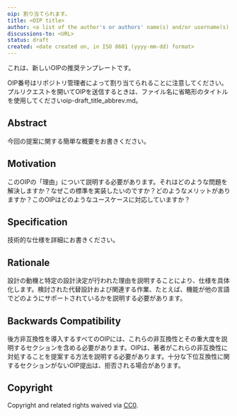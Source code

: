 ```yaml
---
oip: 割り当てられます。
title: <OIP title>
author: <a list of the author's or authors' name(s) and/or username(s), or name(s) and email(s), e.g. (use with the parentheses or triangular brackets): FirstName LastName (@GitHubUsername), FirstName LastName <foo@bar.com>, FirstName (@GitHubUsername) and GitHubUsername (@GitHubUsername)>
discussions-to: <URL>
status: draft
created: <date created on, in ISO 8601 (yyyy-mm-dd) format>
---
```


これは、新しいOIPの推奨テンプレートです。

OIP番号はリポジトリ管理者によって割り当てられることに注意してください。プルリクエストを開いてOIPを送信するときは、ファイル名に省略形のタイトルを使用してくださいoip-draft_title_abbrev.md。

## Abstract
今回の提案に関する簡単な概要をお書きください。

## Motivation
このOIPの「理由」について説明する必要があります。それはどのような問題を解決しますか？なぜこの標準を実装したいのですか？どのようなメリットがありますか？このOIPはどのようなユースケースに対応していますか？

## Specification
技術的な仕様を詳細にお書きください。

## Rationale
設計の動機と特定の設計決定が行われた理由を説明することにより、仕様を具体化します。検討された代替設計および関連する作業、たとえば、機能が他の言語でどのようにサポートされているかを説明する必要があります。

## Backwards Compatibility
後方非互換性を導入するすべてのOIPには、これらの非互換性とその重大度を説明するセクションを含める必要があります。OIPは、著者がこれらの非互換性に対処することを提案する方法を説明する必要があります。十分な下位互換性に関するセクションがないOIP提出は、拒否される場合があります。

## Copyright
Copyright and related rights waived via [CC0](https://creativecommons.org/publicdomain/zero/1.0/).
